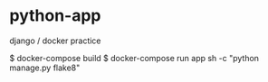 # python-app

django / docker practice


$ docker-compose build
$ docker-compose run app sh -c "python manage.py flake8"